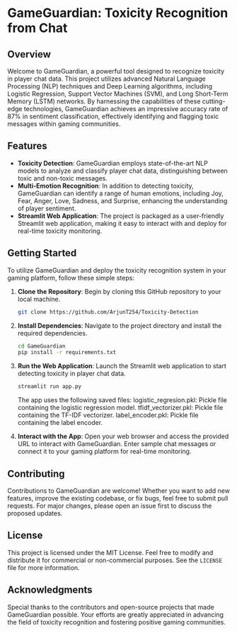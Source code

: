 # GameGuardian: Toxicity Recognition from Chat

## Overview

Welcome to GameGuardian, a powerful tool designed to recognize toxicity in player chat data. This project utilizes advanced Natural Language Processing (NLP) techniques and Deep Learning algorithms, including Logistic Regression, Support Vector Machines (SVM), and Long Short-Term Memory (LSTM) networks. By harnessing the capabilities of these cutting-edge technologies, GameGuardian achieves an impressive accuracy rate of 87% in sentiment classification, effectively identifying and flagging toxic messages within gaming communities.

## Features

- **Toxicity Detection**: GameGuardian employs state-of-the-art NLP models to analyze and classify player chat data, distinguishing between toxic and non-toxic messages.
- **Multi-Emotion Recognition**: In addition to detecting toxicity, GameGuardian can identify a range of human emotions, including Joy, Fear, Anger, Love, Sadness, and Surprise, enhancing the understanding of player sentiment.
- **Streamlit Web Application**: The project is packaged as a user-friendly Streamlit web application, making it easy to interact with and deploy for real-time toxicity monitoring.

## Getting Started

To utilize GameGuardian and deploy the toxicity recognition system in your gaming platform, follow these simple steps:

1. **Clone the Repository**: Begin by cloning this GitHub repository to your local machine.

    ```bash
    git clone https://github.com/ArjunT254/Toxicity-Detection
    ```

2. **Install Dependencies**: Navigate to the project directory and install the required dependencies.

    ```bash
    cd GameGuardian
    pip install -r requirements.txt
    ```

3. **Run the Web Application**: Launch the Streamlit web application to start detecting toxicity in player chat data.

    ```bash
    streamlit run app.py
    ```
    
    The app uses the following saved files:
    logistic_regresion.pkl: Pickle file containing the logistic regression model.
    tfidf_vectorizer.pkl: Pickle file containing the TF-IDF vectorizer.
    label_encoder.pkl: Pickle file containing the label encoder.

4. **Interact with the App**: Open your web browser and access the provided URL to interact with GameGuardian. Enter sample chat messages or connect it to your gaming platform for real-time monitoring.

## Contributing

Contributions to GameGuardian are welcome! Whether you want to add new features, improve the existing codebase, or fix bugs, feel free to submit pull requests. For major changes, please open an issue first to discuss the proposed updates.

## License

This project is licensed under the MIT License. Feel free to modify and distribute it for commercial or non-commercial purposes. See the `LICENSE` file for more information.

## Acknowledgments

Special thanks to the contributors and open-source projects that made GameGuardian possible. Your efforts are greatly appreciated in advancing the field of toxicity recognition and fostering positive gaming communities.
